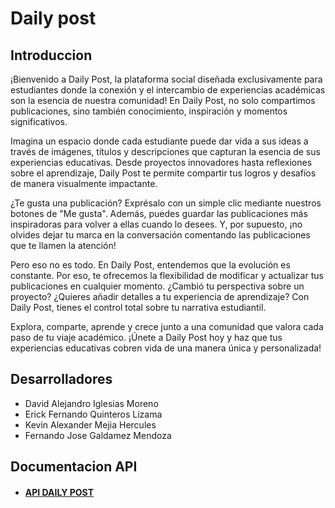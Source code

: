 # Daily post
## Introduccion

¡Bienvenido a Daily Post, la plataforma social diseñada exclusivamente para estudiantes donde la conexión y el intercambio de experiencias académicas son la esencia de nuestra comunidad! En Daily Post, no solo compartimos publicaciones, sino también conocimiento, inspiración y momentos significativos.

Imagina un espacio donde cada estudiante puede dar vida a sus ideas a través de imágenes, títulos y descripciones que capturan la esencia de sus experiencias educativas. Desde proyectos innovadores hasta reflexiones sobre el aprendizaje, Daily Post te permite compartir tus logros y desafíos de manera visualmente impactante.

¿Te gusta una publicación? Exprésalo con un simple clic mediante nuestros botones de "Me gusta". Además, puedes guardar las publicaciones más inspiradoras para volver a ellas cuando lo desees. Y, por supuesto, ¡no olvides dejar tu marca en la conversación comentando las publicaciones que te llamen la atención!

Pero eso no es todo. En Daily Post, entendemos que la evolución es constante. Por eso, te ofrecemos la flexibilidad de modificar y actualizar tus publicaciones en cualquier momento. ¿Cambió tu perspectiva sobre un proyecto? ¿Quieres añadir detalles a tu experiencia de aprendizaje? Con Daily Post, tienes el control total sobre tu narrativa estudiantil.

Explora, comparte, aprende y crece junto a una comunidad que valora cada paso de tu viaje académico. ¡Únete a Daily Post hoy y haz que tus experiencias educativas cobren vida de una manera única y personalizada!

## Desarrolladores
- David Alejandro Iglesias Moreno
- Erick Fernando Quinteros Lizama
- Kevin Alexander Mejia Hercules
- Fernando Jose Galdamez Mendoza


## Documentacion API
- #### [API DAILY POST](https://documenter.getpostman.com/view/21210342/2s9YeD8Ycq)